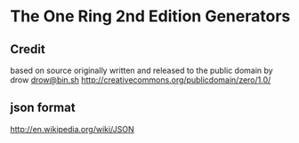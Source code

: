 # The One Ring 2nd Edition Generators


## Credit
based on source originally written and released to the public domain by drow <drow@bin.sh>
http://creativecommons.org/publicdomain/zero/1.0/

## json format
http://en.wikipedia.org/wiki/JSON